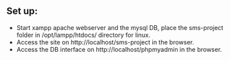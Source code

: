 ## Set up:
- Start xampp apache webserver and the mysql DB, place the sms-project folder in /opt/lampp/htdocs/ directory for linux.
- Access the site on http://localhost/sms-project in the browser.
- Access the DB interface on http://localhost/phpmyadmin in the browser.
